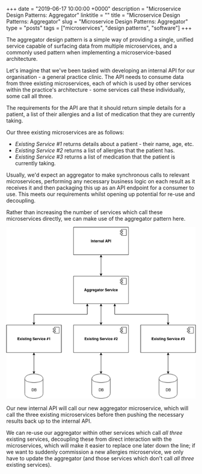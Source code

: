 +++
date = "2019-06-17 10:00:00 +0000"
description = "Microservice Design Patterns: Aggregator"
linktitle = ""
title = "Microservice Design Patterns: Aggregator"
slug = "Microservice Design Patterns: Aggregator"
type = "posts"
tags = ["microservices", "design patterns", "software"]
+++

The aggregator design pattern is a simple way of providing a single, unified service capable of surfacing data from multiple microservices, and a commonly used pattern when implementing a microservice-based architecture.

Let's imagine that we've been tasked with developing an internal API for our organisation - a general practice clinic. The API needs to consume data from three existing microservices, each of which is used by other services within the practice's architecture - some services call these individually, some call all three. 

The requirements for the API are that it should return simple details for a patient, a list of their allergies and a list of medication that they are currently taking.

Our three existing microservices are as follows:

- *Existing Service #1* returns details about a patient - their name, age, etc.
- *Existing Service #2* returns a list of allergies that the patient has.
- *Existing Service #3* returns a list of medication that the patient is currently taking.

Usually, we'd expect an aggregator to make synchronous calls to relevant microservices, performing any necessary business logic on each result as it receives it and then packaging this up as an API endpoint for a consumer to use. This meets our requirements whilst opening up potential for re-use and decoupling.

Rather than increasing the number of services which call these microservices directly, we can make use of the aggregator pattern here.

![Simple component diagram demonstrating an example of the aggregator design pattern][real-example-architecture]

Our new internal API will call our new aggregator microservice, which will call the three existing microservices before then pushing the necessary results back up to the internal API. 

We can re-use our aggregator within other services which call *all three* existing services, decoupling these from direct interaction with the microservices, which will make it easier to replace one later down the line; if we want to suddenly commission a new allergies microservice, we only have to update the aggregator (and those services which don't call *all three* existing services).

[real-example-architecture]: /img/aggregator-architecture.png
